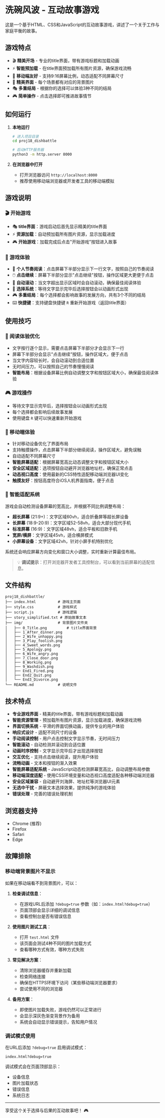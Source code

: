 # 洗碗风波 - 互动故事游戏

这是一个基于HTML、CSS和JavaScript的互动故事游戏，讲述了一个关于工作与家庭平衡的故事。

## 游戏特点

- 🎬 **精美开场** - 专业的title界面，带有游戏标题和加载动画
- ⚡ **智能预加载** - 在title界面预加载所有图片资源，确保游戏流畅
- 📱 **移动端友好** - 支持9:16屏幕比例，动态适配不同屏幕尺寸
- 🎨 **精美界面** - 每个场景都有对应的背景图片
- 🎭 **多重结局** - 根据你的选择可以体验3种不同的结局
- 🎮 **简单操作** - 点击选择即可推进故事情节

## 如何运行

1. **本地运行**
   ```bash
   # 进入项目目录
   cd proj18_dishbattle
   
   # 启动HTTP服务器
   python3 -m http.server 8000
   ```

2. **在浏览器中打开**
   - 打开浏览器访问 `http://localhost:8000`
   - 推荐使用移动端浏览器或开发者工具的移动端模拟

## 游戏说明

### 🎬 开始游戏
- 🎭 **title界面**：游戏启动后首先显示精美的title界面
- ⚡ **资源加载**：自动预加载所有图片资源，显示加载进度
- 🎮 **开始游戏**：加载完成后点击"开始游戏"按钮进入故事

### 📖 游戏体验
- 📖 **个人节奏阅读**：点击屏幕下半部分显示下一行文字，按照自己的节奏阅读
- 🖱️ **点击继续**：屏幕下半部分显示"点击继续"按钮，操作区域更大更便于点击
- 📱 **自动滚动**：当文字超出显示区域时会自动滚动，确保最佳阅读体验
- 🎯 **选择系统**：等待文字显示完毕后选择按钮会以动画形式出现
- 🎮 **多重结局**：每个选择都会影响故事的发展方向，共有3个不同的结局
- ⌨️ **快捷键**：支持键盘快捷键 `R` 重新开始游戏（返回title界面）

## 使用技巧

### 📖 阅读体验优化
- 文字按行逐个显示，需要点击屏幕下半部分才会显示下一行
- 屏幕下半部分会显示"点击继续"按钮，操作区域大，便于点击
- 当文字内容较长时，会自动滚动到合适位置
- 无时间压力，可以按照自己的节奏慢慢阅读
- **智能布局**：根据设备屏幕比例自动调整文字和按钮区域大小，确保最佳阅读体验

### 🎮 游戏操作
- 等待文字显示完毕后，选择按钮会以动画形式出现
- 每个选择都会影响后续故事发展
- 使用键盘 `R` 键可以快速重新开始游戏

### 📱 移动端体验
- 针对移动设备优化了界面布局
- 支持触摸操作，点击屏幕下半部分继续阅读，操作区域大，避免误触
- 自动适配不同屏幕尺寸
- **智能屏幕适配**：根据屏幕宽高比动态调整文字和按钮区域大小
- **安全区域适配**：选项按钮自动避开浏览器地址栏，确保正常点击
- **动态视口高度**：使用最新的CSS特性适配移动端浏览器UI变化
- **触摸友好**：按钮高度符合iOS人机界面指南，便于点击

### 🔧 智能适配系统

游戏会自动检测设备屏幕的宽高比，并根据不同比例调整布局：

- **超长屏幕** (21:9+)：文字区域60vh，适合折叠屏等超长屏设备
- **长屏幕** (18:9-20:9)：文字区域52-58vh，适合大部分现代手机
- **标准屏幕** (16:9)：文字区域48vh，适合平板和旧款手机
- **宽屏/横屏**：文字区域45vh，适合横屏模式
- **小屏幕设备**：文字区域42vh，针对小屏手机特别优化

系统还会响应屏幕方向变化和窗口大小调整，实时重新计算最佳布局。

> 💡 **调试提示**：打开浏览器开发者工具控制台，可以看到当前屏幕的适配信息。

## 文件结构

```
proj18_dishbattle/
├── index.html          # 游戏主页面
├── style.css           # 游戏样式
├── script.js           # 游戏逻辑
├── story_simplified.txt # 原始故事文本
├── img/                # 背景图片文件夹
│   ├── 0_Title.png         # title界面背景
│   ├── 1_After_dinner.png
│   ├── 2_Wife_unhappy.png
│   ├── 3_Play_foolish.png
│   ├── 4_Sweet_words.png
│   ├── 5_Apology.png
│   ├── 6_Wife_angry.png
│   ├── 7_Close_door.png
│   ├── 8_Working.png
│   ├── 9_Washdish.png
│   ├── End1_Fired.png
│   ├── End2_Quit.png
│   └── End3_Divorce.png
└── README.md           # 说明文件
```

## 技术特点

- **专业游戏界面** - 精美的title界面，带有游戏标题和加载动画
- **智能资源管理** - 预加载所有图片资源，显示加载进度，确保游戏流畅
- **界面切换系统** - 平滑的界面切换动画，提供专业的用户体验
- **响应式设计** - 适配不同尺寸的设备
- **手动阅读控制** - 用户点击控制文字显示节奏，无时间压力
- **智能滚动** - 自动检测并滚动到合适位置
- **动画时序控制** - 文字显示完毕后才出现选择按钮
- **交互优化** - 支持点击继续阅读，提升用户体验
- **流畅动画** - 文本和按钮的渐入效果
- **智能屏幕适配系统** - JavaScript动态检测屏幕宽高比，自动调整布局参数
- **移动端深度适配** - 使用CSS环境变量和动态视口高度适配各种移动端浏览器
- **安全区域兼容** - 自动避开刘海屏、地址栏等浏览器UI元素
- **无选中干扰** - 屏蔽文本选择效果，提供纯净的游戏体验
- **错误处理** - 完善的错误处理机制

## 浏览器支持

- Chrome (推荐)
- Firefox
- Safari
- Edge

## 故障排除

### 移动端背景图片不显示

如果在移动端看不到背景图片，可以：

1. **检查调试信息**：
   - 在游戏URL后添加 `?debug=true` 参数（如：`index.html?debug=true`）
   - 页面顶部会显示详细的调试信息
   - 查看控制台是否有错误信息

2. **使用图片测试工具**：
   - 打开 `test.html` 文件
   - 该页面会测试4种不同的图片加载方式
   - 查看哪种方式有效，哪种方式失败

3. **常见解决方案**：
   - 清除浏览器缓存并重新加载
   - 检查网络连接
   - 确保在HTTPS环境下访问（某些移动端浏览器要求）
   - 尝试使用不同的浏览器

4. **备用方案**：
   - 即使图片加载失败，游戏仍然可以正常进行
   - 会显示深灰色渐变背景作为备用
   - 系统会自动显示错误提示，告知用户情况

### 调试模式使用

在URL后添加 `?debug=true` 启用调试模式：
```
index.html?debug=true
```

调试模式会在页面顶部显示：
- 设备信息
- 图片加载状态
- 错误信息
- 系统日志

---

享受这个关于选择与后果的互动故事吧！ 🎮 